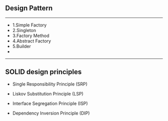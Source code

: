 
## Design Pattern
---
- 1.Simple Factory
- 2.Singleton
- 3.Factory Method
- 4.Abstract Factory
- 5.Builder
- 



---
## SOLID design principles

- Single Responsibility Principle (SRP)
  
- Liskov Substitution Principle (LSP)
  
- Interface Segregation Principle (ISP)
  
- Dependency Inversion Principle (DIP)
  




